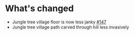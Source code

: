 # What's changed

- Jungle tree village floor is now less janky [#147](https://github.com/ChoiceTheorem/ChoiceTheorem-s-overhauled-village/issues/147)
- Jungle tree village path carved through hill less invasively
